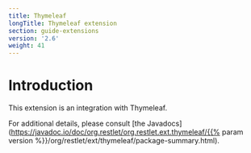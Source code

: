 ```yaml
---
title: Thymeleaf
longTitle: Thymeleaf extension
section: guide-extensions
version: '2.6'
weight: 41
---
```

# Introduction

This extension is an integration with Thymeleaf.

For additional details, please consult [the
Javadocs](https://javadoc.io/doc/org.restlet/org.restlet.ext.thymeleaf/{{% param version %}}/org/restlet/ext/thymeleaf/package-summary.html).
